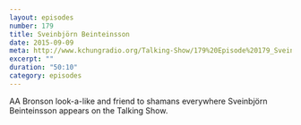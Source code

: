```yaml
---
layout: episodes
number: 179
title: Sveinbjörn Beinteinsson
date: 2015-09-09
meta: http://www.kchungradio.org/Talking-Show/179%20Episode%20179_Sveinbj%c3%b6rn_Beinteinsson.mp3
excerpt: ""
duration: "50:10"
category: episodes
---
```


AA Bronson look-a-like and friend to shamans everywhere Sveinbjörn Beinteinsson appears on the Talking Show. 
